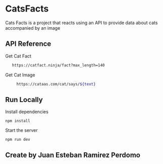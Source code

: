 # CatsFacts
Cats Facts is a project that reacts using an API to provide data about cats accompanied by an image

## API Reference 

Get Cat Fact 

```bash
   https://catfact.ninja/fact?max_length=140
```
Get Cat Image 
```bash
     https://cataas.com/cat/says/${text}
```
## Run Locally 

Install dependencies
```Dependencies
npm install
```
Start the server
```Dependencies
npm run dev
```

## Create by Juan Esteban Ramirez Perdomo

